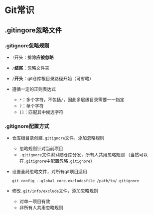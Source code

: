 #	Git常识

##	.gitingore忽略文件

###	.gitignore忽略规则

-	`!`开头：排除**应被忽略**

-	`/`**结尾**：忽略文件夹

-	`/`**开头**：git仓库根目录路径开始（可省略）

-	遵循一定的正则表达式
	-	`*`：多个字符，不包括`/`，因此多层级目录需要一一指定
	-	`?`：单个字符
	-	`[]`：匹配其中候选字符

###	.gitignore配置方式

-	仓库根目录创建`.gitignore`文件，添加忽略规则
	-	忽略规则针对当前项目
	-	`.gitignore`文件*默认*随仓库分发，所有人共用忽略规则
		（当然可以在`.gitignore`中配置忽略`.gitignore`）

-	设置全局忽略文件，对所有git项目适用
	```shell
	git config --global core.excludesfile /path/to/.gitignore
	```

-	修改`.git/info/exclude`文件，添加忽略规则
	-	对单一项目有效
	-	非所有人共用忽略规则
